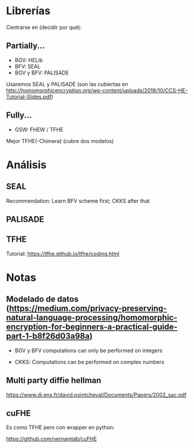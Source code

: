 # Librerías

Centrarse en (decidir por qué):

## Partially...

- BGV: HELib
- BFV: SEAL
- BGV y BFV: PALISADE

Usaremos SEAL y PALISADE (son las cubiertas en http://homomorphicencryption.org/wp-content/uploads/2018/10/CCS-HE-Tutorial-Slides.pdf)

## Fully...

- GSW: FHEW / TFHE 

Mejor TFHE(-Chimera) (cubre dos modelos)

# Análisis

## SEAL

Recommendation: Learn BFV scheme first; CKKS after that


## PALISADE



## TFHE

Tutorial: https://tfhe.github.io/tfhe/coding.html

# Notas

## Modelado de datos (https://medium.com/privacy-preserving-natural-language-processing/homomorphic-encryption-for-beginners-a-practical-guide-part-1-b8f26d03a98a)

- BGV y BFV computations can only be performed on integers

- CKKS: Computations can be performed on complex numbers

## Multi party diffie hellman

https://www.di.ens.fr/david.pointcheval/Documents/Papers/2002_sac.pdf

## cuFHE

Es como TFHE pero con wrapper en python: 

https://github.com/vernamlab/cuFHE
